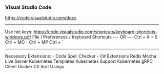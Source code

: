 ### Visual Studio Code

https://code.visualstudio.com/docs

---

Use hot keys: https://code.visualstudio.com/shortcuts/keyboard-shortcuts-windows.pdf
File / Preferences / Keyboard Shortcuts   --- OR --- Ctrl + K + S
Ctrl + MO - Ctrl + MP
Ctrl + ` 

---

Necessary Extensions: 
    - Code Spell Checker 
    - C# Extensions 
    Redis
    Mocha
    Live Server
    Kubernetes Templates
    Kubernetes Support
    Kubernetes
    gRPC Client
    Docker
    C# Sort Usings
